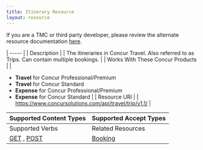 ```yaml
---
title: Itinerary Resource 
layout: resource
---
```





If you are a TMC or third party developer, please review the alternate resource documentation [here][1].

| ----- |
|  Description |
|  The itineraries in Concur Travel. Also referred to as Trips. Can contain multiple bookings. |
|  Works With These Concur Products |
|

* **Travel** for Concur Professional/Premium
* **Travel** for Concur Standard
* **Expense** for Concur Professional/Premium
* **Expense** for Concur Standard
 |
|  Resource URI |
|  https://www.concursolutions.com/api/travel/trip/v1.1/ |

| Supported Content Types | Supported Accept Types |
| ----------------------- | ---------------------- |
| Supported Verbs         | Related Resources      |
| [GET][2] , [POST][3]    | [Booking][4]           |



[1]: https://developer.concur.com/itinerary-tmc-and-third-party-developers/itinerary-resource
[2]: https://developer.concur.com/itinerary-triplink-suppliers/itinerary-resource-triplink/itinerary-resource-triplink-get
[3]: https://developer.concur.com/itinerary-triplink-suppliers/itinerary-resource-triplink/itinerary-resource-triplink-post
[4]: https://developer.concur.com/itinerary-triplink-suppliers/booking-resource-triplink
